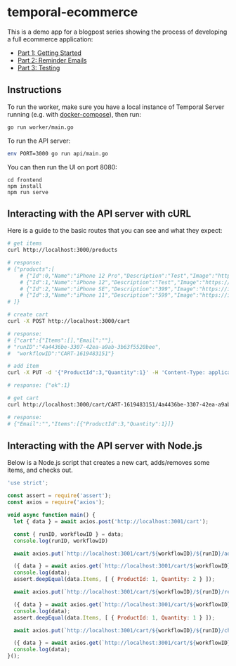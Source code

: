 # temporal-ecommerce

This is a demo app for a blogpost series showing the process of developing a full ecommerce application:

- [Part 1: Getting Started](https://docs.temporal.io/blog/build-an-ecommerce-app-with-temporal-part-1)
- [Part 2: Reminder Emails](https://docs.temporal.io/blog/build-an-ecommerce-app-with-temporal-part-2-reminder-emails)
- [Part 3: Testing](https://docs.temporal.io/blog/build-an-ecommerce-app-with-temporal-part-3-testing)

## Instructions

To run the worker, make sure you have a local instance of Temporal Server running (e.g. with [docker-compose](https://github.com/temporalio/docker-compose)), then run:

```bash
go run worker/main.go
```

To run the API server:

```bash
env PORT=3000 go run api/main.go
```

You can then run the UI on port 8080:

```
cd frontend
npm install
npm run serve
```

## Interacting with the API server with cURL

Here is a guide to the basic routes that you can see and what they expect:

```bash
# get items
curl http://localhost:3000/products

# response:
# {"products":[
    # {"Id":0,"Name":"iPhone 12 Pro","Description":"Test","Image":"https://images.unsplash.com/photo-1603921326210-6edd2d60ca68","Price":999},
    # {"Id":1,"Name":"iPhone 12","Description":"Test","Image":"https://images.unsplash.com/photo-1611472173362-3f53dbd65d80","Price":699},
    # {"Id":2,"Name":"iPhone SE","Description":"399","Image":"https://images.unsplash.com/photo-1529618160092-2f8ccc8e087b","Price":399},
    # {"Id":3,"Name":"iPhone 11","Description":"599","Image":"https://images.unsplash.com/photo-1574755393849-623942496936","Price":599}
# ]}

# create cart
curl -X POST http://localhost:3000/cart

# response:
# {"cart":{"Items":[],"Email":""},
# "runID":"4a4436be-3307-42ea-a9ab-3b63f5520bee",
#  "workflowID":"CART-1619483151"}

# add item
curl -X PUT -d '{"ProductId":3,"Quantity":1}' -H 'Content-Type: application/json' http://localhost:3000/cart/CART-1619483151/4a4436be-3307-42ea-a9ab-3b63f5520bee/add

# response: {"ok":1}

# get cart
curl http://localhost:3000/cart/CART-1619483151/4a4436be-3307-42ea-a9ab-3b63f5520bee

# response:
# {"Email":"","Items":[{"ProductId":3,"Quantity":1}]}
```

## Interacting with the API server with Node.js

Below is a Node.js script that creates a new cart, adds/removes some items, and checks out.

```javascript
'use strict';

const assert = require('assert');
const axios = require('axios');

void async function main() {
  let { data } = await axios.post('http://localhost:3001/cart');

  const { runID, workflowID } = data;
  console.log(runID, workflowID)

  await axios.put(`http://localhost:3001/cart/${workflowID}/${runID}/add`, { ProductID: 1, Quantity: 2 });

  ({ data } = await axios.get(`http://localhost:3001/cart/${workflowID}/${runID}`));
  console.log(data);
  assert.deepEqual(data.Items, [ { ProductId: 1, Quantity: 2 } ]);

  await axios.put(`http://localhost:3001/cart/${workflowID}/${runID}/remove`, { ProductID: 1, Quantity: 1 });

  ({ data } = await axios.get(`http://localhost:3001/cart/${workflowID}/${runID}`));
  console.log(data);
  assert.deepEqual(data.Items, [ { ProductId: 1, Quantity: 1 } ]);

  await axios.put(`http://localhost:3001/cart/${workflowID}/${runID}/checkout`, { Email: 'val@temporal.io' });

  ({ data } = await axios.get(`http://localhost:3001/cart/${workflowID}/${runID}`));
  console.log(data);
}();
```
